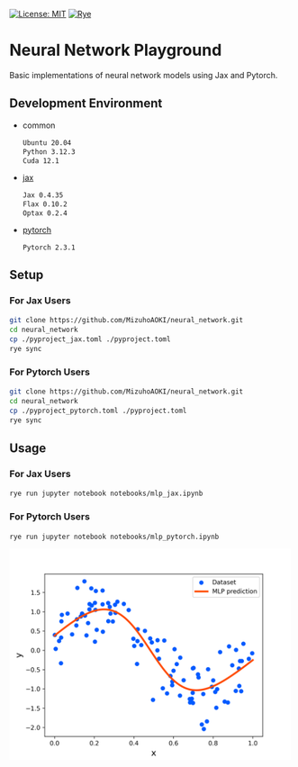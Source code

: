 [![License: MIT](https://img.shields.io/badge/License-MIT-blue.svg)](https://opensource.org/licenses/MIT)
[![Rye](https://img.shields.io/endpoint?url=https://raw.githubusercontent.com/astral-sh/rye/main/artwork/badge.json)](https://rye.astral.sh)

# Neural Network Playground
Basic implementations of neural network models using Jax and Pytorch.

## Development Environment

- common
    ```
    Ubuntu 20.04
    Python 3.12.3
    Cuda 12.1
    ```
- [jax](https://jax.readthedocs.io/en/latest/index.html)
    ```
    Jax 0.4.35
    Flax 0.10.2
    Optax 0.2.4
    ```
- [pytorch](https://pytorch.org/)
    ```
    Pytorch 2.3.1
    ```

## Setup

### For Jax Users
```bash
git clone https://github.com/MizuhoAOKI/neural_network.git
cd neural_network
cp ./pyproject_jax.toml ./pyproject.toml
rye sync
```

### For Pytorch Users
```bash
git clone https://github.com/MizuhoAOKI/neural_network.git
cd neural_network
cp ./pyproject_pytorch.toml ./pyproject.toml
rye sync
```

## Usage

### For Jax Users
```bash
rye run jupyter notebook notebooks/mlp_jax.ipynb
```

### For Pytorch Users
```bash
rye run jupyter notebook notebooks/mlp_pytorch.ipynb
```

<img src="./media/mlp.png" width="500" />